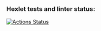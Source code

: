 ### Hexlet tests and linter status:
[![Actions Status](https://github.com/evil-face/java-project-72/workflows/hexlet-check/badge.svg)](https://github.com/evil-face/java-project-72/actions)